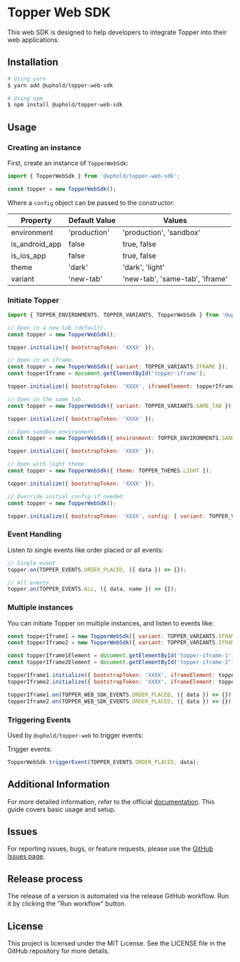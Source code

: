 # Topper Web SDK

This web SDK is designed to help developers to integrate Topper into their web applications.

## Installation

```bash
# Using yarn
$ yarn add @uphold/topper-web-sdk

# Using npm
$ npm install @uphold/topper-web-sdk
```

## Usage

### Creating an instance

First, create an instance of `TopperWebSdk`:

```javascript
import { TopperWebSdk } from '@uphold/topper-web-sdk';

const topper = new TopperWebSdk();
```

Where a `config` object can be passed to the constructor:

| Property       | Default Value | Values                             |
| -------------- | ------------- | ---------------------------------- |
| environment    | 'production'  | 'production', 'sandbox'            |
| is_android_app | false         | true, false                        |
| is_ios_app     | false         | true, false                        |
| theme          | 'dark'        | 'dark', 'light'                    |
| variant        | 'new-tab'     | 'new-tab', 'same-tab', 'iframe'    |

### Initiate Topper

```javascript
import { TOPPER_ENVIRONMENTS, TOPPER_VARIANTS, TopperWebSdk } from '@uphold/topper-web-sdk';

// Open in a new tab (default).
const topper = new TopperWebSdk();

topper.initialize({ bootstrapToken: 'XXXX' });

// Open in an iframe.
const topper = new TopperWebSdk({ variant: TOPPER_VARIANTS.IFRAME });
const topperIframe = document.getElementById('topper-iframe');

topper.initialize({ bootstrapToken: 'XXXX', iframeElement: topperIframe });

// Open in the same tab.
const topper = new TopperWebSdk({ variant: TOPPER_VARIANTS.SAME_TAB });

topper.initialize({ bootstrapToken: 'XXXX' });

// Open sandbox environment.
const topper = new TopperWebSdk({ environment: TOPPER_ENVIRONMENTS.SANDBOX });

topper.initialize({ bootstrapToken: 'XXXX' });

// Open with light theme.
const topper = new TopperWebSdk({ theme: TOPPER_THEMES.LIGHT });

topper.initialize({ bootstrapToken: 'XXXX' });

// Override initial config if needed.
const topper = new TopperWebSdk();

topper.initialize({ bootstrapToken: 'XXXX', config: { variant: TOPPER_VARIANTS.SAME_TAB } });
```

### Event Handling

Listen to single events like order placed or all events:

```javascript
// Single event.
topper.on(TOPPER_EVENTS.ORDER_PLACED, ({ data }) => {});

// All events.
topper.on(TOPPER_EVENTS.ALL, ({ data, name }) => {});
```

### Multiple instances

You can initiate Topper on multiple instances, and listen to events like:

```javascript
const topperIframe1 = new TopperWebSdk({ variant: TOPPER_VARIANTS.IFRAME });
const topperIframe2 = new TopperWebSdk({ variant: TOPPER_VARIANTS.IFRAME });

const topperIframe1Element = document.getElementById('topper-iframe-1');
const topperIframe2Element = document.getElementById('topper-iframe-2');

topperIframe1.initialize({ bootstrapToken: 'XXXX', iframeElement: topperIframe1Element });
topperIframe2.initialize({ bootstrapToken: 'XXXX', iframeElement: topperIframe2Element });

topperIframe1.on(TOPPER_WEB_SDK_EVENTS.ORDER_PLACED, ({ data }) => {});
topperIframe2.on(TOPPER_WEB_SDK_EVENTS.ORDER_PLACED, ({ data }) => {});
```

### Triggering Events

Used by `@uphold/topper-web` to trigger events:

Trigger events:

```javascript
TopperWebSdk.triggerEvent(TOPPER_EVENTS.ORDER_PLACED, data);
```

## Additional Information

For more detailed information, refer to the official [documentation](https://docs.topperpay.com/web-sdk). This guide covers basic usage and setup.

## Issues

For reporting issues, bugs, or feature requests, please use the [GitHub Issues page](https://github.com/uphold/topper-web-sdk/issues).

## Release process

The release of a version is automated via the release GitHub workflow. Run it by clicking the "Run workflow" button.

## License

This project is licensed under the MIT License. See the LICENSE file in the GitHub repository for more details.

